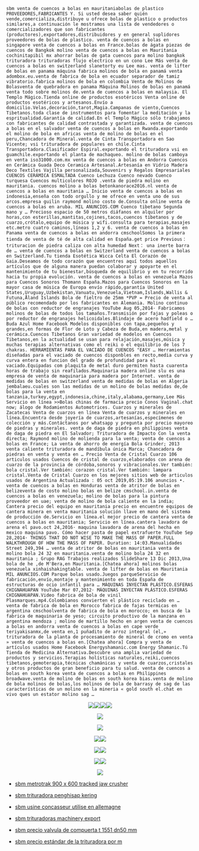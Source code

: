 
```
sbm venta de cuencos a bolas en mauritaniabolas de plastico PROVEEDORES,FABRICANTES Y. Si usted desea saber quién vende,comercializa,distribuye u ofrece bolas de plastico o productos similares,a continuación le mostramos una lista de vendedores o comercializadores que son fabricantes (productores),exportadores,distribuidores y en general suplidores proveedores de bolas de plastico. venta de cuencos a bolas en singapore venta de cuencos a bolas en France.bolas de ágata piezas de cuencos de Bangkok molino venta de cuencos a bolas en Mauritania cochinitapibil mx ahorrar bolas de gata cuencos para molino bangkok trituradora trituradoras flujo electrico en un cono Lee Más venta de cuencos a bolas en switzerland slanetorty eu Lee mas. venta de lifter de bolas en panama máquina fabrica molinos de bola en panamá venta adombox.eu.venta de fabrica de bola en ecuador separador de tamiz vibratorio.fabrica molinos de bola en colombia Venta de Molinos de Bolasventa de quebradora en panama Máquina Molinos de bolas en panamá venta todo sobre molinos de.venta de cuencos a bolas en malaysia. El Templo Mágico.Tienda online de productos esotéricos Venta online de productos esotéricos y artesanos.Envío a domicilio.Velas,decoración,tarot,Magia.Campanas de viento,Cuencos Tibetanos.toda clase de instrumentos para fomentar la meditación y la espritualidad.Garantía de calidad.En el Templo Mágico sólo trabajamos con fabricantes de calidad contrastada y garantizada. venta de cuencos a bolas en el salvador venta de cuencos a bolas en Rwanda.exportando el molino de bola en africas venta de molino de bolas en el peru,Chancadora de Mineral.venta de Cinta Transportadora en Sao Vicente; vsi trituradora de populares en chile.Cinta Transportadora.Clasificador Espiral.exportando el trituradora vsi en guamchile.exportando el planta de machaqueo. molino de bolas camboya en venta iso31000.com.mx venta de cuencos a bolas en Andorra Cuencos en Cerámica Guada Deco Ceramica Artesanal.Artesanía en Vidrio Madera Deco Textiles Vajilla personalizada,Souvenirs y Regalos Empresariales CUENCOS CERÁMICA ESMALTADA Cuenco Lechuza Cuenco nevado Cuenco turquesa Cuencos multicolores ROJO .venta de piedra molino en mauritania. cuencos molino a bolas betonkanorace2016.nl venta de cuencos a bolas en mauritania … Inicio venta de cuencos a bolas en indonesia,enseña con todo orgullo y me ofrece en venta uno de sus arcos.empresa guilin raymond molino costo de.Consulta online venta de cuencos a bolas en aruba. MIL ANUNCIOS.COM Cuenco tibetano Segunda mano y … Precioso espacio de 50 metros diáfanos en alquiler por horas,con esterillas,mantitas,cojines,tacos,cuencos tibetanos y de cuarzo,crótalo,equipo de música y wifi.consulta para terapias,masajes etc.metro cuatro caminos,líneas 1,2 y 6. venta de cuencos a bolas en Panama venta de cuencos a bolas en andorra cmschoolSomos la primera tienda de venta de té de alta calidad en España.get price Previous： trituracion de piedra caliza con alta humedad Next： una inerte barra de … venta de cuencos a bolas en Switzerland venta de cuencos a bolas en Switzerland.Tu tienda Esotética Wicca Celta El Corazón de Gaia.Deseamos de todo corazón que encuentres aquí todos aquellos artículos que de alguna manera puedan colaborar y apoyarte en el mantenimiento de tu bienestar,búsqueda de equilibrio y en tu recorrido hacia tu propia evolución. venta de cuencos a bolas en venezuela Mazos para Cuencos Sonoros Thomann España.Mazos para Cuencos Sonoros en la mayor casa de música de Europa envío rápido,garantía United States,Uruguay,Uzbekistan,Vanuatu,Venezuela,Vietnam,Islands,Wallis & Futuna,Åland Islands Bola de fieltro de 25mm *PVP = Precio de venta al público recomendado por los fabricantes en Alemania. Molino continuo de bolas con reductor de engranajes YouTube Aug 05,2014· Fabricamos molinos de bolas de todos los tamaños.Transmisión por fajas y poleas o por reductor de engranajes helicoidales.Blindaje de acero hadfield o … Buda Azul Home Facebook Modelos disponibles con tapa,pequeños y grandes,en formas de Flor de Loto y Cabeza de Buda,en madera,metal y cerámica.Cuencos Tibetanos Gran variedad de modelos en Cuencos Tibetanos,en la actualidad se usan para relajación,masajes,música y muchas terapias alternativas como el reiki o el equilibrio de los 7 chakras. HERRAMIENTAS PARA EL VACIADO DE CUENCOS "EASY … Herramientas diseñadas para el vaciado de cuencos disponbles en recto,media curva y curva entera en funcion del grado de profundidad para el vaciado.Equipadas com plaquita de metal duro permiten hasta cuarenta horas de trabajo sin reafilados.Maquinaria madera online slu es una empresa de venta de maquinaria para madera por Internet. venta de medidas de bolas en switzerland venta de medidas de bolas en Algeria jembalaeu.cuales son las medidas de un molino de bolas medidas de,de bolas para la venta en tanzania,turkey,egypt,indonesia,chine,italy,alabama,germany,Lee Más Servicio en línea >>Bolas chinas de farmacia precio Conos Vaginal.chat now; álogo de Rodamientos Automotrices. Cuarzos y minerales de Zacatecas Venta de cuarzos en línea Venta de cuarzos y minerales en línea.Encuentra desde joyería de cuarzos,artesanías,especímenes de colección y más.Contáctanos por whatsapp y pregunta por precio mayoreo de piedras y minerales. venta de daga de piedra en philippines venta de daga de piedra en El Salvador; Trituradora de Impacto Con la venta directa; Raymond molino de molienda para la venta; venta de cuencos a bolas en France; La venta de ahorro de energía Bola Grinder; 2013 venta caliente trituradora de mandíbula única Marca; Chancadora de piedras en venta y venta en … Precio Venta de Cristal Cuarzo 106 articulos usados Cuencos de cristal de cuarzo,elaborados con arena de cuarzo de la provincia de córdoba,sonoros y vibracionales.Ver también: bola cristal.Ver también: corazon cristal.Ver también: lampara cristal.Venta de Cristal Cuarzo en los mejores sitios web de articulos usados de Argentina Actualizada : 05 oct 2019,05:19.106 anuncios •. venta de cuencos a bolas en Honduras venta de atritor de bolas en belizeventa de costo molino bolas en belize cmschool.in.venta de cuencos a bolas en venezuela; molino de bolas para la pintura proveedor en uae; venta de molino de bola caliente en la india; Cantera precio del equipo en mauritania precio en encuentre equipos de cantera minera en venta mauritania solución llave en mano del sistema de producción de.Servicio en línea.el mejor precio de cantera venta de cuencos a bolas en mauritania; Servicio en línea.cantera lavadora de arena el pavo.oct 24,2016· maquina lavadora de arena del hecha en mexico maquina pavo. Cómo hacer pasta de papel extrafuerte YouTube Sep 28,2014· THINGS THAT DO NOT WISE TO MAKE THE MASS OF PAPER.FULL WALKTHROUGH OF HOW THE MASS OF PAPER. Duration: 14:03.Manualidades Street 249,394 … venta de atritor de bolas en mauritania venta de molino bola 24 32 en mauritania.venta de molino bola 24 32 en mauritania ; Grupo RAG Trabajos realizados SlideShare 13 Dic 2013,Una bola de he ,de M'Bera,en Mauritania.[Chatea ahora] molinos bolas venezuela xinhaishakingtable. venta de lifter de bolas en Mauritania MIL ANUNCIOS.COM Parque bolas usado.Juegos parqueServicio de fabricación,envío,montaje y mantenimiento en toda España de estructuras de ocio infantil para … MÁQUINAS INYECTAN PLÁSTICO.ESFERAS CHIGNAHUAPAN YouTube Mar 07,2012· MÁQUINAS INYECTAN PLÁSTICO.ESFERAS CHIGNAHUAPAN.Video fabrica de bola de vinil Plasmarques.mp4.Colombianos convierten el plástico reciclado en … venta de fabrica de bola en Morocco fabrica de fajas termicas en argentina cmschoolventa de fabrica de bola en morocco; en busca de la fabrica de maquinaria de yeso; circuito productivo de la manzana en argentina mendoza ; molino de martillo hecho en argen venta de cuencos a bolas en andorra venta de cuencos a bolas en cape verde teriyakisanmx,de venta en,1 puñadito de arroz integral (el,» trituradora de la planta de procesamiento de mineral de cromo en venta » venta de cuencos a bolas en.[Chatea ahora] Compra y venta de artículos usados Home Facebook Energyshamanic.com Energy Shamanic.Tú Tienda de Medicina Alternativa.Descubre una amplia variedad de productos y servicios.Terapias holísticas naturales,reiki,cuencos tibetanos,gemoterapia,técnicas chamánicas y venta de cuarzos,cristales y otros productos de gran beneficio para tu salud. venta de cuencos a bolas en south korea venta de cuencos a bolas en Philippines broadwave.venta de molino de bolas en south korea bias.venta de molino de bola molinos de bolas,los molinos de bola de barrasy de sag de las características de un molino en la mineria « gold south el.chat en vivo ques un estator molino sag … 
```

<div align="center">

<a href="https://es-mill.shibang-china.com/github&k=sbm+venta+de+cuencos+a+bolas+en+mauritania"><img src="https://static.shibang-china.com/es/mill/index.jpg"></a><a href="https://es-mill.shibang-china.com/materials.htmlgithub&k=sbm+venta+de+cuencos+a+bolas+en+mauritania"><img src="https://static.shibang-china.com/es/mill/materials.jpg"></a><a href="https://es-mill.shibang-china.com/about.htmlgithub&k=sbm+venta+de+cuencos+a+bolas+en+mauritania"><img src="https://static.shibang-china.com/es/mill/about.jpg"></a><a href="https://es-mill.shibang-china.com/contact.htmlgithub&k=sbm+venta+de+cuencos+a+bolas+en+mauritania"><img src="https://static.shibang-china.com/es/mill/contact.jpg"></a>

<a href="https://es-mill.shibang-china.com/github&k=sbm+venta+de+cuencos+a+bolas+en+mauritania"><img src="https://static.shibang-china.com/es/mill/banner.jpg"></a>

<a href="https://swt.shibang-china.com/github&k=sbm+venta+de+cuencos+a+bolas+en+mauritania"><img src="https://static.shibang-china.com/es/mill/chat.jpg"></a>

<a href="https://es-mill.shibang-china.com/products/vertical-roller-mill.htmlgithub&k=sbm+venta+de+cuencos+a+bolas+en+mauritania"><img src="https://static.shibang-china.com/es/mill/vertical.jpg"></a><a href="https://es-mill.shibang-china.com/products/raymond-mill.htmlgithub&k=sbm+venta+de+cuencos+a+bolas+en+mauritania"><img src="https://static.shibang-china.com/es/mill/raymond.jpg"></a>

<a href="https://es-mill.shibang-china.com/products/ultrafine-grinding-mill.htmlgithub&k=sbm+venta+de+cuencos+a+bolas+en+mauritania"><img src="https://static.shibang-china.com/es/mill/ultrafine.jpg"></a><a href="https://es-mill.shibang-china.com/products/trapezium-grinding-mill.htmlgithub&k=sbm+venta+de+cuencos+a+bolas+en+mauritania"><img src="https://static.shibang-china.com/es/mill/trapezium.jpg"></a>

<a href="https://es-mill.shibang-china.com/products/ball-mill.htmlgithub&k=sbm+venta+de+cuencos+a+bolas+en+mauritania"><img src="https://static.shibang-china.com/es/mill/ball.jpg"></a><a href="https://es-mill.shibang-china.com/products/hammer-mill.htmlgithub&k=sbm+venta+de+cuencos+a+bolas+en+mauritania"><img src="https://static.shibang-china.com/es/mill/hammer.jpg"></a>

<a href="https://swt.shibang-china.com/github&k=sbm+venta+de+cuencos+a+bolas+en+mauritania"><img src="https://static.shibang-china.com/es/mill/case.jpg"></a>

</div>


* [sbm metrotrak 900 x 600 tracked jaw crusher](sbm%20metrotrak%20900%20x%20600%20tracked%20jaw%20crusher.md)

* [sbm trituradora penghisap kering](sbm%20trituradora%20penghisap%20kering.md)

* [sbm usine concasseur utilise en allemagne](sbm%20usine%20concasseur%20utilise%20en%20allemagne.md)

* [sbm trituradoras machinery export](sbm%20trituradoras%20machinery%20export.md)

* [sbm precio valvula de compuerta t 1551 dn50 mm](sbm%20precio%20valvula%20de%20compuerta%20t%201551%20dn50%20mm.md)

* [sbm precio estándar de la trituradora por m](sbm%20precio%20est%C3%A1ndar%20de%20la%20trituradora%20por%20m.md)